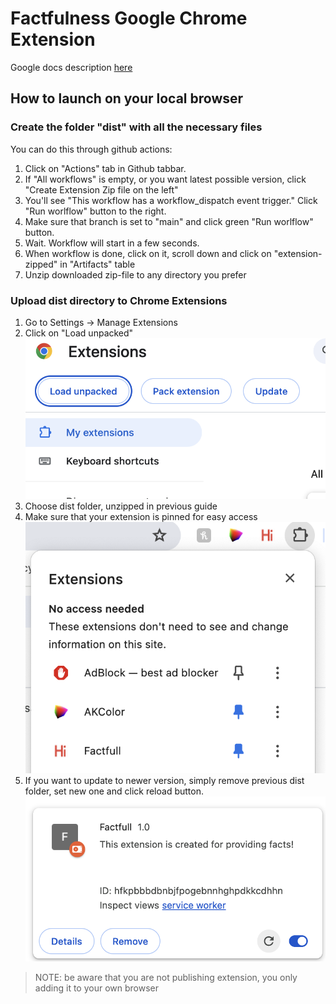 # Factfulness Google Chrome Extension

Google docs description [here](https://docs.google.com/document/d/1tOD9gMZ2RdEK8HbkXcqhOkXQp_Uo6h9kooIjMj8oPHY/edit?pli=1) 
## How to launch on your local browser
### Create the folder "dist" with all the necessary files
You can do this through github actions: 
1. Click on "Actions" tab in Github tabbar.
2. If "All workflows" is empty, or you want latest possible version, click "Create Extension Zip file on the left"
3. You'll see "This workflow has a workflow_dispatch event trigger." Click "Run worlflow" button to the right.
4. Make sure that branch is set to "main" and click green "Run worlflow" button.
5. Wait. Workflow will start in a few seconds.
6. When workflow is done, click on it, scroll down and click on "extension-zipped" in "Artifacts" table
7. Unzip downloaded zip-file to any directory you prefer

### Upload dist directory to Chrome Extensions
1. Go to Settings -> Manage Extensions
2. Click on "Load unpacked" 
    ![Load unpacked](guide/img/click_load.png)
3. Choose dist folder, unzipped in previous guide
4. Make sure that your extension is pinned for easy access
    ![Pin](guide/img/pin_extension.png)
5. If you want to update to newer version, simply remove previous dist folder, set new one and click reload button.
    ![Reload](guide/img/update_btn.png)

> NOTE: be aware that you are not publishing extension, you only adding it to your own browser
